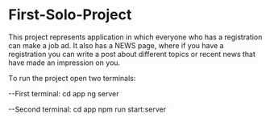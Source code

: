 # First-Solo-Project

This project represents application in which everyone who has a registration can make a job ad. It also has a NEWS page, where if you have a registration you  can write a post about different topics or recent news that have madе an impression on you.

Тo run the project open two terminals:

--First terminal: cd app
                  ng server
                  
--Second terminal: cd app
                   npm run start:server

